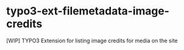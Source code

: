 # typo3-ext-filemetadata-image-credits
[WIP] TYPO3 Extension for listing image credits for media on the site
